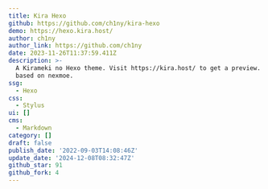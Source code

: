 ```yaml
---
title: Kira Hexo
github: https://github.com/ch1ny/kira-hexo
demo: https://hexo.kira.host/
author: ch1ny
author_link: https://github.com/ch1ny
date: 2023-11-26T11:37:59.411Z
description: >-
  A Kirameki no Hexo theme. Visit https://kira.host/ to get a preview. Style
  based on nexmoe.
ssg:
  - Hexo
css:
  - Stylus
ui: []
cms:
  - Markdown
category: []
draft: false
publish_date: '2022-09-03T14:08:46Z'
update_date: '2024-12-08T08:32:47Z'
github_star: 91
github_fork: 4
---
```

